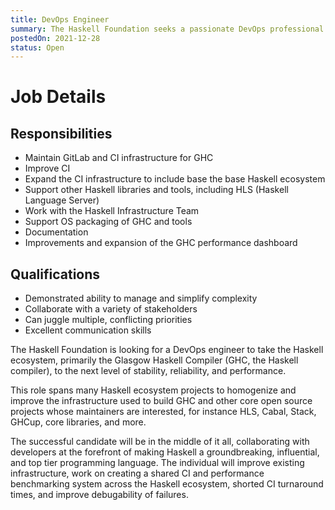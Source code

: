```yaml
---
title: DevOps Engineer
summary: The Haskell Foundation seeks a passionate DevOps professional to support GHC, related Haskell projects and tooling, and the HF itself.
postedOn: 2021-12-28
status: Open
---
```


# Job Details

## Responsibilities

* Maintain GitLab and CI infrastructure for GHC
* Improve CI
* Expand the CI infrastructure to include base the base Haskell ecosystem
* Support other Haskell libraries and tools, including HLS (Haskell Language Server)
* Work with the Haskell Infrastructure Team
* Support OS packaging of GHC and tools
* Documentation
* Improvements and expansion of the GHC performance dashboard

## Qualifications

* Demonstrated ability to manage and simplify complexity
* Collaborate with a variety of stakeholders
* Can juggle multiple, conflicting priorities
* Excellent communication skills

The Haskell Foundation is looking for a DevOps engineer to take the Haskell ecosystem, primarily the Glasgow Haskell Compiler (GHC, the Haskell compiler), to the next level of stability, reliability, and performance.

This role spans many Haskell ecosystem projects to homogenize and improve the infrastructure used to build GHC and other core open source projects whose maintainers are interested, for instance HLS, Cabal, Stack, GHCup, core libraries, and more.

The successful candidate will be in the middle of it all, collaborating with developers at the forefront of making Haskell a groundbreaking, influential, and top tier programming language. The individual will improve existing infrastructure, work on creating a shared CI and performance benchmarking system across the Haskell ecosystem, shorted CI turnaround times, and improve debugability of failures.

